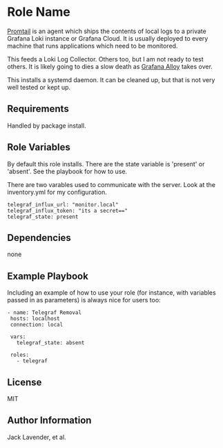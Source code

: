Role Name
=========

[Promtail](https://www.influxdata.com/time-series-platform/telegraf/) is an agent which ships the contents of local logs to a private Grafana Loki instance or Grafana Cloud. It is usually deployed to every machine that runs applications which need to be monitored.

This feeds a Loki Log Collector.  Others too, but I am not ready to test others.  It is likely going to dies a slow death as [Grafana Alloy](https://grafana.com/docs/loki/latest/send-data/alloy/) takes over.

This installs a systemd daemon. It can be cleaned up, but that is not very well tested or kept up.

Requirements
------------

Handled by package install.

Role Variables
--------------

By default this role installs. There are the state variable is 'present' or 'absent'.  See the playbook for how to use.

There are two varables used to communicate with the server.  Look at the inventory.yml for my configuration.

```
telegraf_influx_url: "monitor.local"
telegraf_influx_token: "its a secret==" 
telegraf_state: present
```


Dependencies
------------

none

Example Playbook
----------------

Including an example of how to use your role (for instance, with variables passed in as parameters) is always nice for users too:

 ```
- name: Telegraf Removal
  hosts: localhost
  connection: local

  vars:
    telegraf_state: absent

  roles:
    - telegraf
 ```

License
-------

MIT

Author Information
------------------

Jack Lavender, et al.